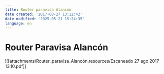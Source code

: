 ```yaml
---
title: Router paravisa Alancón
date created: '2017-08-27 13:12:42'
date modified: '2025-05-21 15:24:35'
language: en
---
```


# Router Paravisa Alancón

![[attachments/Router_paravisa_Alancón.resources/Escaneado 27 ago 2017 13.10.pdf]]